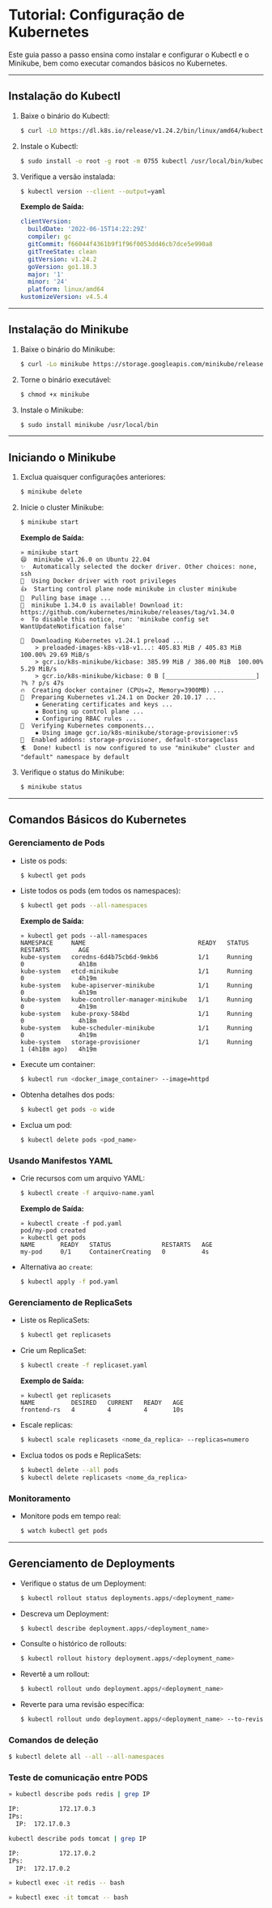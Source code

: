 # Tutorial: Configuração de Kubernetes

Este guia passo a passo ensina como instalar e configurar o Kubectl e o Minikube, bem como executar comandos básicos no Kubernetes.

---

## Instalação do Kubectl

1. Baixe o binário do Kubectl:

   ```bash
   $ curl -LO https://dl.k8s.io/release/v1.24.2/bin/linux/amd64/kubectl
   ```

2. Instale o Kubectl:

   ```bash
   $ sudo install -o root -g root -m 0755 kubectl /usr/local/bin/kubectl
   ```

3. Verifique a versão instalada:

   ```bash
   $ kubectl version --client --output=yaml
   ```

   **Exemplo de Saída:**

   ```yaml
   clientVersion:
     buildDate: '2022-06-15T14:22:29Z'
     compiler: gc
     gitCommit: f66044f4361b9f1f96f0053dd46cb7dce5e990a8
     gitTreeState: clean
     gitVersion: v1.24.2
     goVersion: go1.18.3
     major: '1'
     minor: '24'
     platform: linux/amd64
   kustomizeVersion: v4.5.4
   ```

---

## Instalação do Minikube

1. Baixe o binário do Minikube:

   ```bash
   $ curl -Lo minikube https://storage.googleapis.com/minikube/releases/v1.26.0/minikube-linux-amd64
   ```

2. Torne o binário executável:

   ```bash
   $ chmod +x minikube
   ```

3. Instale o Minikube:
   ```bash
   $ sudo install minikube /usr/local/bin
   ```

---

## Iniciando o Minikube

1. Exclua quaisquer configurações anteriores:

   ```bash
   $ minikube delete
   ```

2. Inicie o cluster Minikube:

   ```bash
   $ minikube start
   ```

   **Exemplo de Saída:**

   ```
   » minikube start
   😄  minikube v1.26.0 on Ubuntu 22.04
   ✨  Automatically selected the docker driver. Other choices: none, ssh
   📌  Using Docker driver with root privileges
   👍  Starting control plane node minikube in cluster minikube
   🚜  Pulling base image ...
   🎉  minikube 1.34.0 is available! Download it: https://github.com/kubernetes/minikube/releases/tag/v1.34.0
   ✡  To disable this notice, run: 'minikube config set WantUpdateNotification false'

   💾  Downloading Kubernetes v1.24.1 preload ...
       > preloaded-images-k8s-v18-v1...: 405.83 MiB / 405.83 MiB  100.00% 29.69 MiB/s
       > gcr.io/k8s-minikube/kicbase: 385.99 MiB / 386.00 MiB  100.00% 5.29 MiB/s
       > gcr.io/k8s-minikube/kicbase: 0 B [_________________________] ?% ? p/s 47s
   🔥  Creating docker container (CPUs=2, Memory=3900MB) ...
   🐳  Preparing Kubernetes v1.24.1 on Docker 20.10.17 ...
       ▪ Generating certificates and keys ...
       ▪ Booting up control plane ...
       ▪ Configuring RBAC rules ...
   🔎  Verifying Kubernetes components...
       ▪ Using image gcr.io/k8s-minikube/storage-provisioner:v5
   🌟  Enabled addons: storage-provisioner, default-storageclass
   🏄  Done! kubectl is now configured to use "minikube" cluster and "default" namespace by default
   ```

3. Verifique o status do Minikube:
   ```bash
   $ minikube status
   ```

---

## Comandos Básicos do Kubernetes

### Gerenciamento de Pods

- Liste os pods:

  ```bash
  $ kubectl get pods
  ```

- Liste todos os pods (em todos os namespaces):

  ```bash
  $ kubectl get pods --all-namespaces
  ```

  **Exemplo de Saída:**

  ```
  » kubectl get pods --all-namespaces
  NAMESPACE     NAME                               READY   STATUS    RESTARTS        AGE
  kube-system   coredns-6d4b75cb6d-9mkb6           1/1     Running   0               4h18m
  kube-system   etcd-minikube                      1/1     Running   0               4h19m
  kube-system   kube-apiserver-minikube            1/1     Running   0               4h19m
  kube-system   kube-controller-manager-minikube   1/1     Running   0               4h19m
  kube-system   kube-proxy-584bd                   1/1     Running   0               4h18m
  kube-system   kube-scheduler-minikube            1/1     Running   0               4h19m
  kube-system   storage-provisioner                1/1     Running   1 (4h18m ago)   4h19m
  ```

- Execute um container:

  ```bash
  $ kubectl run <docker_image_container> --image=httpd
  ```

- Obtenha detalhes dos pods:

  ```bash
  $ kubectl get pods -o wide
  ```

- Exclua um pod:
  ```bash
  $ kubectl delete pods <pod_name>
  ```

### Usando Manifestos YAML

- Crie recursos com um arquivo YAML:

  ```bash
  $ kubectl create -f arquivo-name.yaml
  ```

  **Exemplo de Saída:**

  ```
  » kubectl create -f pod.yaml
  pod/my-pod created
  » kubectl get pods
  NAME       READY   STATUS              RESTARTS   AGE
  my-pod     0/1     ContainerCreating   0          4s
  ```

- Alternativa ao `create`:
  ```bash
  $ kubectl apply -f pod.yaml
  ```

### Gerenciamento de ReplicaSets

- Liste os ReplicaSets:

  ```bash
  $ kubectl get replicasets
  ```

- Crie um ReplicaSet:

  ```bash
  $ kubectl create -f replicaset.yaml
  ```

  **Exemplo de Saída:**

  ```
  » kubectl get replicasets
  NAME          DESIRED   CURRENT   READY   AGE
  frontend-rs   4         4         4       10s
  ```

- Escale replicas:

  ```bash
  $ kubectl scale replicasets <nome_da_replica> --replicas=numero
  ```

- Exclua todos os pods e ReplicaSets:
  ```bash
  $ kubectl delete --all pods
  $ kubectl delete replicasets <nome_da_replica>
  ```

### Monitoramento

- Monitore pods em tempo real:
  ```bash
  $ watch kubectl get pods
  ```

---

## Gerenciamento de Deployments

- Verifique o status de um Deployment:

  ```bash
  $ kubectl rollout status deployments.apps/<deployment_name>
  ```

- Descreva um Deployment:

  ```bash
  $ kubectl describe deployment.apps/<deployment_name>
  ```

- Consulte o histórico de rollouts:

  ```bash
  $ kubectl rollout history deployment.apps/<deployment_name>
  ```

- Revertê a um rollout:

  ```bash
  $ kubectl rollout undo deployment.apps/<deployment_name>
  ```

- Reverte para uma revisão específica:
  ```bash
  $ kubectl rollout undo deployment.apps/<deployment_name> --to-revision=3
  ```

### Comandos de deleção

```bash
$ kubectl delete all --all --all-namespaces

```

### Teste de comunicação entre PODS

```bash
» kubectl describe pods redis | grep IP
```

```bash
IP:           172.17.0.3
IPs:
  IP:  172.17.0.3
```

```bash
kubectl describe pods tomcat | grep IP
```

```bash
IP:           172.17.0.2
IPs:
  IP:  172.17.0.2
```

```bash
» kubectl exec -it redis -- bash
```

```bash
» kubectl exec -it tomcat -- bash
```
